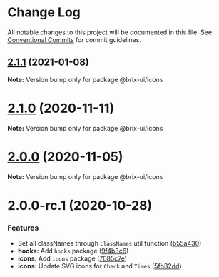 # Change Log

All notable changes to this project will be documented in this file.
See [Conventional Commits](https://conventionalcommits.org) for commit guidelines.

## [2.1.1](https://github.com/uStudioTeam/brix-ui/compare/2.0.0...2.1.1) (2021-01-08)

**Note:** Version bump only for package @brix-ui/icons





# [2.1.0](https://github.com/uStudioTeam/brix-ui/compare/2.0.0...2.1.0) (2020-11-11)

**Note:** Version bump only for package @brix-ui/icons





# [2.0.0](https://github.com/uStudioTeam/brix-ui/compare/v2.0.0-rc.1...2.0.0) (2020-11-05)

**Note:** Version bump only for package @brix-ui/icons





# 2.0.0-rc.1 (2020-10-28)


### Features

* Set all classNames through `classNames` util function ([b55a430](https://github.com/uStudioTeam/brix-ui/commit/b55a43057ac83181092f75711c3770bb117ce9d7))
* **hooks:** Add `hooks` package ([9f4b3c6](https://github.com/uStudioTeam/brix-ui/commit/9f4b3c6827243ac28fc00eea5ce3a8b0c64d43ba))
* **icons:** Add `icons` package ([7085c7e](https://github.com/uStudioTeam/brix-ui/commit/7085c7e1671bd4a16df6b45b2323fab332f95778))
* **icons:** Update SVG icons for `Check` and `Times` ([5fb82dd](https://github.com/uStudioTeam/brix-ui/commit/5fb82dd8611ea65b3c5b49b1d6ad7cc3732c396e))
